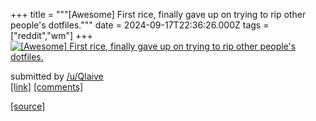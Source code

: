 +++
title = """[Awesome] First rice, finally gave up on trying to rip other people's dotfiles."""
date = 2024-09-17T22:36:26.000Z
tags = ["reddit","wm"]
+++
[![[Awesome] First rice, finally gave up on trying to rip other people's dotfiles.](https://b.thumbs.redditmedia.com/fIPQY_IEfGShjuUtlsnuo50DnXJ8fEMFVE0eaFJ5lOU.jpg "[Awesome] First rice, finally gave up on trying to rip other people's dotfiles.")](https://www.reddit.com/r/unixporn/comments/1fjd4b8/awesome_first_rice_finally_gave_up_on_trying_to/)

submitted by [/u/Qlaive](https://www.reddit.com/user/Qlaive)  
[\[link\]](https://www.reddit.com/gallery/1fjd4b8) [\[comments\]](https://www.reddit.com/r/unixporn/comments/1fjd4b8/awesome_first_rice_finally_gave_up_on_trying_to/)

[[source]](https://www.reddit.com/r/unixporn/comments/1fjd4b8/awesome_first_rice_finally_gave_up_on_trying_to/)
